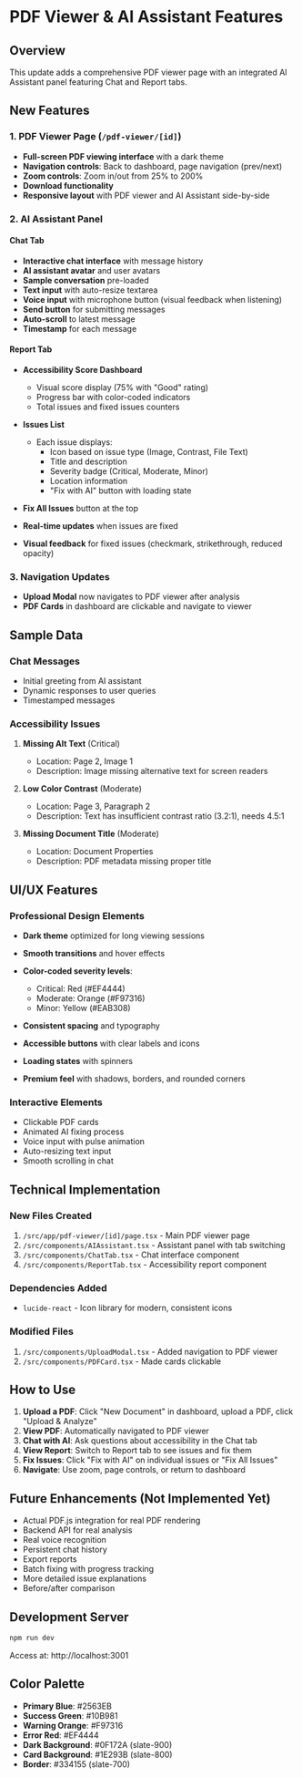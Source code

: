 # PDF Viewer & AI Assistant Features

## Overview
This update adds a comprehensive PDF viewer page with an integrated AI Assistant panel featuring Chat and Report tabs.

## New Features

### 1. PDF Viewer Page (`/pdf-viewer/[id]`)
- **Full-screen PDF viewing interface** with a dark theme
- **Navigation controls**: Back to dashboard, page navigation (prev/next)
- **Zoom controls**: Zoom in/out from 25% to 200%
- **Download functionality**
- **Responsive layout** with PDF viewer and AI Assistant side-by-side

### 2. AI Assistant Panel

#### Chat Tab
- **Interactive chat interface** with message history
- **AI assistant avatar** and user avatars
- **Sample conversation** pre-loaded
- **Text input** with auto-resize textarea
- **Voice input** with microphone button (visual feedback when listening)
- **Send button** for submitting messages
- **Auto-scroll** to latest message
- **Timestamp** for each message

#### Report Tab
- **Accessibility Score Dashboard**
  - Visual score display (75% with "Good" rating)
  - Progress bar with color-coded indicators
  - Total issues and fixed issues counters
  
- **Issues List**
  - Each issue displays:
    - Icon based on issue type (Image, Contrast, File Text)
    - Title and description
    - Severity badge (Critical, Moderate, Minor)
    - Location information
    - "Fix with AI" button with loading state
  
- **Fix All Issues** button at the top
- **Real-time updates** when issues are fixed
- **Visual feedback** for fixed issues (checkmark, strikethrough, reduced opacity)

### 3. Navigation Updates
- **Upload Modal** now navigates to PDF viewer after analysis
- **PDF Cards** in dashboard are clickable and navigate to viewer

## Sample Data

### Chat Messages
- Initial greeting from AI assistant
- Dynamic responses to user queries
- Timestamped messages

### Accessibility Issues
1. **Missing Alt Text** (Critical)
   - Location: Page 2, Image 1
   - Description: Image missing alternative text for screen readers

2. **Low Color Contrast** (Moderate)
   - Location: Page 3, Paragraph 2
   - Description: Text has insufficient contrast ratio (3.2:1), needs 4.5:1

3. **Missing Document Title** (Moderate)
   - Location: Document Properties
   - Description: PDF metadata missing proper title

## UI/UX Features

### Professional Design Elements
- **Dark theme** optimized for long viewing sessions
- **Smooth transitions** and hover effects
- **Color-coded severity levels**:
  - Critical: Red (#EF4444)
  - Moderate: Orange (#F97316)
  - Minor: Yellow (#EAB308)
  
- **Consistent spacing** and typography
- **Accessible buttons** with clear labels and icons
- **Loading states** with spinners
- **Premium feel** with shadows, borders, and rounded corners

### Interactive Elements
- Clickable PDF cards
- Animated AI fixing process
- Voice input with pulse animation
- Auto-resizing text input
- Smooth scrolling in chat

## Technical Implementation

### New Files Created
1. `/src/app/pdf-viewer/[id]/page.tsx` - Main PDF viewer page
2. `/src/components/AIAssistant.tsx` - Assistant panel with tab switching
3. `/src/components/ChatTab.tsx` - Chat interface component
4. `/src/components/ReportTab.tsx` - Accessibility report component

### Dependencies Added
- `lucide-react` - Icon library for modern, consistent icons

### Modified Files
1. `/src/components/UploadModal.tsx` - Added navigation to PDF viewer
2. `/src/components/PDFCard.tsx` - Made cards clickable

## How to Use

1. **Upload a PDF**: Click "New Document" in dashboard, upload a PDF, click "Upload & Analyze"
2. **View PDF**: Automatically navigated to PDF viewer
3. **Chat with AI**: Ask questions about accessibility in the Chat tab
4. **View Report**: Switch to Report tab to see issues and fix them
5. **Fix Issues**: Click "Fix with AI" on individual issues or "Fix All Issues"
6. **Navigate**: Use zoom, page controls, or return to dashboard

## Future Enhancements (Not Implemented Yet)
- Actual PDF.js integration for real PDF rendering
- Backend API for real analysis
- Real voice recognition
- Persistent chat history
- Export reports
- Batch fixing with progress tracking
- More detailed issue explanations
- Before/after comparison

## Development Server
```bash
npm run dev
```
Access at: http://localhost:3001

## Color Palette
- **Primary Blue**: #2563EB
- **Success Green**: #10B981
- **Warning Orange**: #F97316
- **Error Red**: #EF4444
- **Dark Background**: #0F172A (slate-900)
- **Card Background**: #1E293B (slate-800)
- **Border**: #334155 (slate-700)
